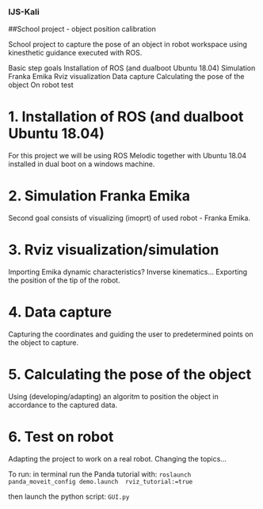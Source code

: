 ### IJS-Kali
##School project - object position calibration

School project to capture the pose of an object in robot workspace using kinesthetic guidance executed with ROS.

Basic step goals
Installation of ROS (and dualboot Ubuntu 18.04)
Simulation Franka Emika
Rviz visualization
Data capture
Calculating the pose of the object
On robot test
# 1. Installation of ROS (and dualboot Ubuntu 18.04)
For this project we will be using ROS Melodic together with Ubuntu 18.04 installed in dual boot on a windows machine.

# 2. Simulation Franka Emika
Second goal consists of visualizing (imoprt) of used robot - Franka Emika.

# 3. Rviz visualization/simulation
Importing Emika dynamic characteristics? Inverse kinematics... Exporting the position of the tip of the robot.

# 4. Data capture
Capturing the coordinates and guiding the user to predetermined points on the object to capture.

# 5. Calculating the pose of the object
Using (developing/adapting) an algoritm to position the object in accordance to the captured data.

# 6. Test on robot
Adapting the project to work on a real robot. Changing the topics...


To run:
in terminal run the Panda tutorial with:
`roslaunch panda_moveit_config demo.launch  rviz_tutorial:=true`

then launch the python script:
`GUI.py`
